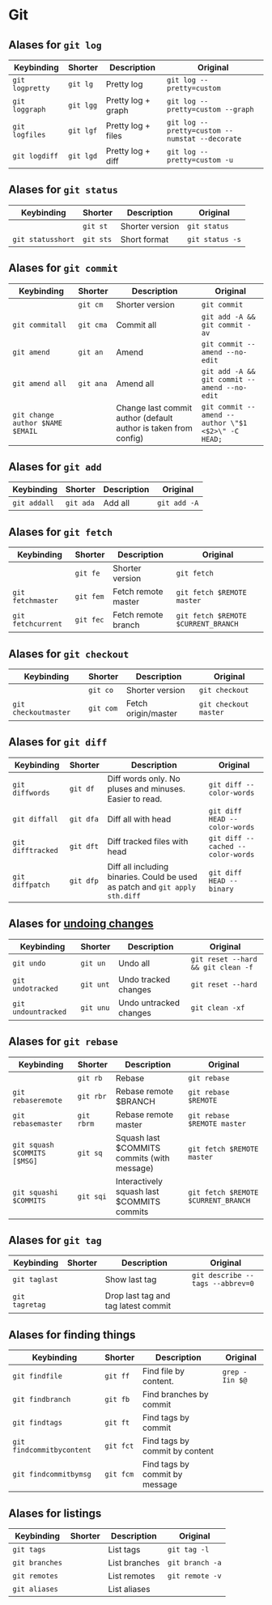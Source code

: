 # Git

## Alases for `git log`

| Keybinding            | Shorter       | Description           | Original |
| -----------           | --------      | ----------            | ---------- |
| `git logpretty`       | `git lg`      | Pretty log            | `git log --pretty=custom` |
| `git loggraph`        | `git lgg`     | Pretty log + graph    | `git log --pretty=custom --graph` |
| `git logfiles`        | `git lgf`     | Pretty log + files    | `git log --pretty=custom --numstat --decorate` |
| `git logdiff`         | `git lgd`     | Pretty log + diff     | `git log --pretty=custom -u` |


## Alases for `git status`

| Keybinding            | Shorter       | Description           | Original |
| -----------           | --------      | --------              | ---------- |
|                       | `git st`      | Shorter version       | `git status` |
| `git statusshort`     | `git sts`     | Short format          | `git status -s` |


## Alases for `git commit`

| Keybinding            | Shorter       | Description           | Original |
| -----------           | --------      | --------              | ---------- |
|                       | `git cm`      | Shorter version       | `git commit` |
| `git commitall`       | `git cma`     | Commit all            | `git add -A && git commit -av` |
| `git amend`           | `git an`      | Amend                 | `git commit --amend --no-edit` |
| `git amend all`       | `git ana`     | Amend all             | `git add -A && git commit --amend --no-edit` |
| `git change author $NAME $EMAIL` |    | Change last commit author (default author is taken from config) | `git commit --amend --author \"$1 <$2>\" -C HEAD;` |

## Alases for `git add`

| Keybinding            | Shorter       | Description           | Original |
| -----------           | --------      | --------              | ---------- |
| `git addall`          | `git ada`     | Add all               | `git add -A` |


## Alases for `git fetch`

| Keybinding            | Shorter       | Description           | Original |
| -----------           | --------      | --------              | ---------- |
|                       | `git fe`      | Shorter version       | `git fetch` |
| `git fetchmaster`     | `git fem`     | Fetch remote master   | `git fetch $REMOTE master` |
| `git fetchcurrent`    | `git fec`     | Fetch remote branch  | `git fetch $REMOTE $CURRENT_BRANCH` |


## Alases for `git checkout`

| Keybinding            | Shorter       | Description           | Original |
| -----------           | --------      | --------              | ---------- |
|                       | `git co`      | Shorter version       | `git checkout` |
| `git checkoutmaster`  | `git com`     | Fetch origin/master   | `git checkout master` |


## Alases for `git diff`

| Keybinding            | Shorter       | Description           | Original |
| -----------           | --------      | --------              | ---------- |
| `git diffwords`       | `git df`      | Diff words only. No pluses and minuses. Easier to read. | `git diff --color-words` |
| `git diffall`         | `git dfa`     | Diff all with head    | `git diff HEAD --color-words` |
| `git difftracked`     | `git dft`     | Diff tracked files with head | `git diff --cached --color-words` |
| `git diffpatch`       | `git dfp`     | Diff all including binaries. Could be used as patch and `git apply sth.diff` | `git diff HEAD --binary` |


## Alases for [undoing changes](https://www.atlassian.com/git/tutorials/undoing-changes/git-clean)

| Keybinding            | Shorter       | Description           | Original |
| -----------           | --------      | --------              | ---------- |
| `git undo`            | `git un`      | Undo all              | `git reset --hard && git clean -f` |
| `git undotracked`     | `git unt`     | Undo tracked changes  | `git reset --hard` |
| `git undountracked`   | `git unu`     | Undo untracked changes | `git clean -xf` |


## Alases for `git rebase`

| Keybinding            | Shorter       | Description           | Original |
| -----------           | --------      | --------              | ---------- |
|                       | `git rb`      | Rebase                | `git rebase` |
| `git rebaseremote`    | `git rbr`     | Rebase remote $BRANCH | `git rebase $REMOTE` |
| `git rebasemaster`    | `git rbrm`    | Rebase remote master  | `git rebase $REMOTE master` |
| `git squash $COMMITS [$MSG]` | `git sq` | Squash last $COMMITS commits (with message) | `git fetch $REMOTE master` |
| `git squashi $COMMITS`| `git sqi`     | Interactively squash last $COMMITS commits  | `git fetch $REMOTE $CURRENT_BRANCH` |


## Alases for `git tag`

| Keybinding            | Shorter       | Description           | Original |
| -----------           | --------      | --------              | ---------- |
| `git taglast`         |               | Show last tag         | `git describe --tags --abbrev=0` |
| `git tagretag`        |               | Drop last tag and tag latest commit | |


## Alases for finding things

| Keybinding            | Shorter       | Description           | Original |
| -----------           | --------      | --------              | ---------- |
| `git findfile`        | `git ff`      | Find file by content. | `grep -Iin $@` |
| `git findbranch`      | `git fb`      | Find branches by commit           |  |
| `git findtags`        | `git ft`      | Find tags by commit               |  |
| `git findcommitbycontent` | `git fct` | Find tags by commit by content    |  |
| `git findcommitbymsg` | `git fcm`     | Find tags by commit by message    |  |


## Alases for listings

| Keybinding            | Shorter       | Description           | Original |
| -----------           | --------      | --------              | ---------- |
| `git tags`            |               | List tags             | `git tag -l` |
| `git branches`        |               | List branches         | `git branch -a` |
| `git remotes`         |               | List remotes          | `git remote -v` |
| `git aliases`         |               | List aliases          |  |
